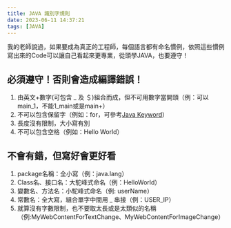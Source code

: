 ```yaml
---
title: JAVA 識別字規則
date: 2023-06-11 14:37:21
tags: [JAVA]
---
```

我的老師說過，如果要成為真正的工程師，每個語言都有命名慣例，依照這些慣例寫出來的Code可以讓自己看起來更專業，從頭學JAVA，也要遵守！

## 必須遵守！否則會造成編譯錯誤！
1. 由英文+數字(可包含 _ 及 ＄)組合而成，但不可用數字當開頭（例：可以main_1，不能1_main或是main+）
2. 不可以包含保留字（例如：for，可參考[Java Keyword](https://docs.oracle.com/javase/tutorial/java/nutsandbolts/_keywords.html)）
3. 長度沒有限制，大小寫有別
4. 不可以包含空格（例如：Hello World）

## 不會有錯，但寫好會更好看
1. package名稱：全小寫（例：java.lang）
2. Class名、接口名：大駝峰式命名（例：HelloWorld）
3. 變數名、方法名：小駝峰式命名（例: userName）
4. 常數名：全大寫，組合單字中間用 _ 串接（例：USER_IP）
5. 就算沒有字數限制，也不要取太長或是太類似的名稱（例:MyWebContentForTextChange、MyWebContentForImageChange）